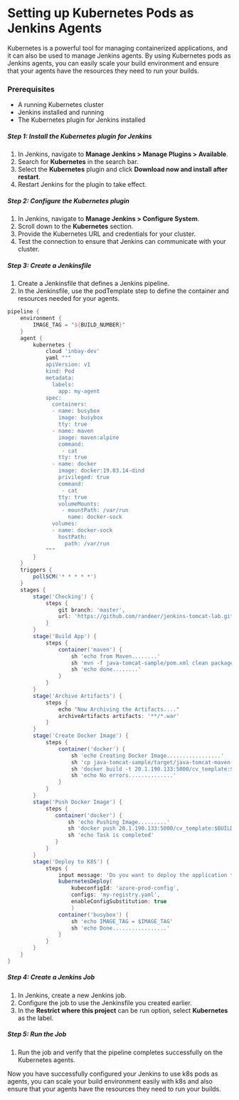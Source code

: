 # Setting up Kubernetes Pods as Jenkins Agents

Kubernetes is a powerful tool for managing containerized applications, and it can also be used to manage Jenkins agents. By using Kubernetes pods as Jenkins agents, you can easily scale your build environment and ensure that your agents have the resources they need to run your builds.

### Prerequisites
- A running Kubernetes cluster
- Jenkins installed and running
- The Kubernetes plugin for Jenkins installed

##### Step 1: Install the Kubernetes plugin for Jenkins
1. In Jenkins, navigate to **Manage Jenkins > Manage Plugins > Available**.
2. Search for **Kubernetes** in the search bar.
3. Select the **Kubernetes** plugin and click **Download now and install after restart**.
4. Restart Jenkins for the plugin to take effect.

##### Step 2: Configure the Kubernetes plugin
1. In Jenkins, navigate to **Manage Jenkins > Configure System**.
2. Scroll down to the **Kubernetes** section.
3. Provide the Kubernetes URL and credentials for your cluster.
4. Test the connection to ensure that Jenkins can communicate with your cluster.

##### Step 3: Create a Jenkinsfile

1. Create a Jenkinsfile that defines a Jenkins pipeline.
2. In the Jenkinsfile, use the podTemplate step to define the container and resources needed for your agents.

```groovy
pipeline {
    environment {
        IMAGE_TAG = "${BUILD_NUMBER}"
    }
    agent {
        kubernetes {
            cloud 'inbay-dev'
            yaml """
            apiVersion: v1
            kind: Pod
            metadata:
              labels:
                app: my-agent
            spec:
              containers:
              - name: busybox
                image: busybox
                tty: true
              - name: maven
                image: maven:alpine
                command:
                 - cat
                tty: true
              - name: docker
                image: docker:19.03.14-dind
                privileged: true
                command:
                 - cat
                tty: true
                volumeMounts:
                 - mountPath: /var/run
                   name: docker-sock
              volumes:
              - name: docker-sock 
                hostPath:
                  path: /var/run
            """
        }
    }
    triggers {
        pollSCM('* * * * *')
    }
    stages {
        stage('Checking') {
            steps {
                git branch: 'master',
                url: 'https://github.com/randeer/jenkins-tomcat-lab.git'
            }
        }
        stage('Build App') {
            steps {
                container('maven') {
                    sh 'echo from Maven........'
                    sh 'mvn -f java-tomcat-sample/pom.xml clean package'
                    sh 'echo done........'
                }
            }
        }
        stage('Archive Artifacts') {
            steps {
                echo "Now Archiving the Artifacts...."
                archiveArtifacts artifacts: '**/*.war'
            }
        }
        stage('Create Docker Image') {
            steps {
                container('docker') {
                    sh 'echo Creating Docker Image.................'
                    sh 'cp java-tomcat-sample/target/java-tomcat-maven-example.war ROOT.war'
                    sh 'docker build -t 20.1.190.133:5000/cv_template:$BUILD_NUMBER .'
                    sh 'echo No errors..............'
                }
            }
        }
        stage('Push Docker Image') {
            steps {
               container('docker') {
                   sh 'echo Pushing Image.........'
                   sh 'docker push 20.1.190.133:5000/cv_template:$BUILD_NUMBER'
                   sh 'echo Task is completed'
               } 
            }
        }
        stage('Deploy to K8S') {
            steps {
                input message: 'Do you want to deploy the application to Kubernetes?'
                kubernetesDeploy(
                    kubeconfigId: 'azure-prod-config',
                    configs: 'my-registry.yaml',
                    enableConfigSubstitution: true
                    )
                container('busybox') {
                    sh 'echo IMAGE_TAG = $IMAGE_TAG'
                    sh 'echo Done.................'
                }
            }
        }
    }
}

```


##### Step 4: Create a Jenkins Job
1. In Jenkins, create a new Jenkins job.
2. Configure the job to use the Jenkinsfile you created earlier.
3. In the **Restrict where this project** can be run option, select **Kubernetes** as the label.

##### Step 5: Run the Job
1. Run the job and verify that the pipeline completes successfully on the Kubernetes agents.

Now you have successfully configured your Jenkins to use k8s pods as agents, you can scale your build environment easily with k8s and also ensure that your agents have the resources they need to run your builds.
